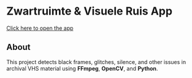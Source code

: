 # Zwartruimte & Visuele Ruis App

[Click here to open the app](https://zwartruimte-visueleruis-app.onrender.com)

## About
This project detects black frames, glitches, silence, and other issues in archival VHS material using **FFmpeg**, **OpenCV**, and **Python**.
